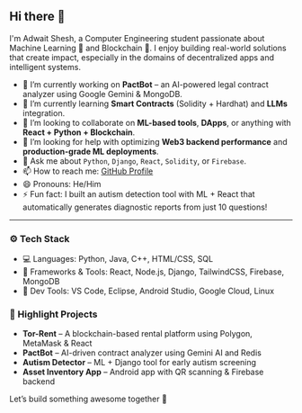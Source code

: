 ## Hi there 👋

<!--
**AdwaitShesh/AdwaitShesh** is a ✨ _special_ ✨ repository because its `README.md` (this file) appears on your GitHub profile.
-->

I'm Adwait Shesh, a Computer Engineering student passionate about Machine Learning 🤖 and Blockchain 🔗. I enjoy building real-world solutions that create impact, especially in the domains of decentralized apps and intelligent systems.

- 🔭 I’m currently working on **PactBot** – an AI-powered legal contract analyzer using Google Gemini & MongoDB.
- 🌱 I’m currently learning **Smart Contracts** (Solidity + Hardhat) and **LLMs** integration.
- 👯 I’m looking to collaborate on **ML-based tools**, **DApps**, or anything with **React + Python + Blockchain**.
- 🤔 I’m looking for help with optimizing **Web3 backend performance** and **production-grade ML deployments**.
- 💬 Ask me about `Python`, `Django`, `React`, `Solidity`, or `Firebase`.
- 📫 How to reach me: [GitHub Profile](https://github.com/AdwaitShesh)
- 😄 Pronouns: He/Him
- ⚡ Fun fact: I built an autism detection tool with ML + React that automatically generates diagnostic reports from just 10 questions!

---
### ⚙️ Tech Stack  
- 💻 Languages: Python, Java, C++, HTML/CSS, SQL  
- 🧠 Frameworks & Tools: React, Node.js, Django, TailwindCSS, Firebase, MongoDB  
- 🔧 Dev Tools: VS Code, Eclipse, Android Studio, Google Cloud, Linux  

### 🚀 Highlight Projects  
- **Tor-Rent** – A blockchain-based rental platform using Polygon, MetaMask & React  
- **PactBot** – AI-driven contract analyzer using Gemini AI and Redis  
- **Autism Detector** – ML + Django tool for early autism screening  
- **Asset Inventory App** – Android app with QR scanning & Firebase backend  

Let’s build something awesome together 🚀
